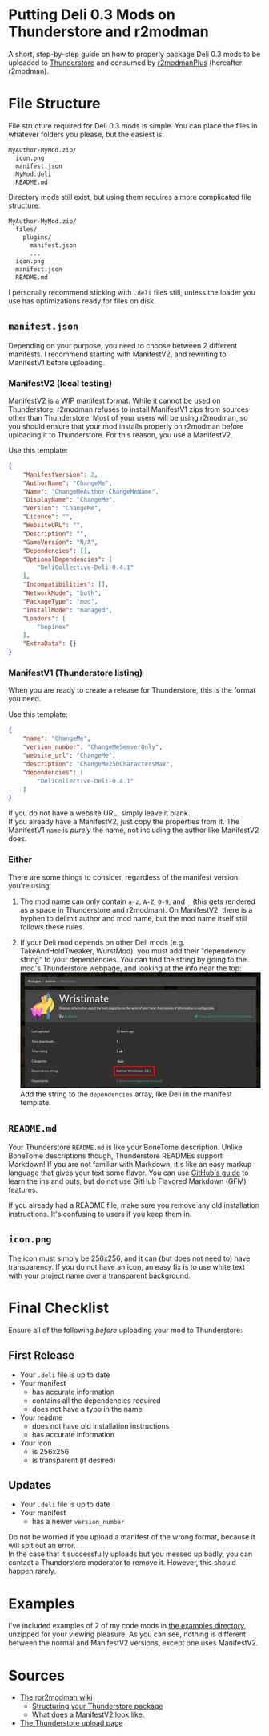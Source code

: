 # Putting Deli 0.3 Mods on Thunderstore and r2modman
A short, step-by-step guide on how to properly package Deli 0.3 mods to be uploaded to [Thunderstore](https://h3vr.thunderstore.io/) and consumed by [r2modmanPlus](https://github.com/ebkr/r2modmanPlus) (hereafter r2modman).

# File Structure
File structure required for Deli 0.3 mods is simple. You can place the files in whatever folders you please, but the easiest is:

```
MyAuthor-MyMod.zip/
  icon.png
  manifest.json
  MyMod.deli
  README.md
```

Directory mods still exist, but using them requires a more complicated file structure:
```
MyAuthor-MyMod.zip/
  files/
    plugins/
      manifest.json
      ...
  icon.png
  manifest.json
  README.md
```

I personally recommend sticking with `.deli` files still, unless the loader you use has optimizations ready for files on disk.

## `manifest.json`
Depending on your purpose, you need to choose between 2 different manifests. I recommend starting with ManifestV2, and rewriting to ManifestV1 before uploading.

### ManifestV2 (local testing)
ManifestV2 is a WIP manifest format. While it cannot be used on Thunderstore, r2modman refuses to install ManifestV1 zips from sources other than Thunderstore. Most of your users will be using r2modman, so you should ensure that your mod installs properly on r2modman before uploading it to Thunderstore. For this reason, you use a ManifestV2.

Use this template:
```json
{
    "ManifestVersion": 2,
    "AuthorName": "ChangeMe",
    "Name": "ChangeMeAuthor-ChangeMeName",
    "DisplayName": "ChangeMe",
    "Version": "ChangeMe",
    "Licence": "",
    "WebsiteURL": "",
    "Description": "",
    "GameVersion": "N/A",
    "Dependencies": [],
    "OptionalDependencies": [
        "DeliCollective-Deli-0.4.1"
    ],
    "Incompatibilities": [],
    "NetworkMode": "both",
    "PackageType": "mod",
    "InstallMode": "managed",
    "Loaders": [
        "bepinex"
    ],
    "ExtraData": {}
}
```

### ManifestV1 (Thunderstore listing)
When you are ready to create a release for Thunderstore, this is the format you need.

Use this template:
```json
{
    "name": "ChangeMe",
    "version_number": "ChangeMeSemverOnly",
    "website_url": "ChangeMe",
    "description": "ChangeMe250CharactersMax",
    "dependencies": [
        "DeliCollective-Deli-0.4.1"
    ]
}
```

If you do not have a website URL, simply leave it blank.  
If you already have a ManifestV2, just copy the properties from it. The ManifestV1 `name` is *purely* the name, not including the author like ManifestV2 does.

### Either
There are some things to consider, regardless of the manifest version you're using:

1. The mod name can only contain `a-z`, `A-Z`, `0-9`, and `_` (this gets rendered as a space in Thunderstore and r2modman). On ManifestV2, there is a hyphen to delimit author and mod name, but the mod name itself still follows these rules.

2. If your Deli mod depends on other Deli mods (e.g. TakeAndHoldTweaker, WurstMod), you must add their "dependency string" to your dependencies. You can find the string by going to the mod's Thunderstore webpage, and looking at the info near the top:  
![a screenshot of Wristimate's Thunderstore page with a red box around the dependency string](images/dependency_string.png)  
Add the string to the `dependencies` array, like Deli in the manifest template.

## `README.md`
Your Thunderstore `README.md` is like your BoneTome description. Unlike BoneTome descriptions though, Thunderstore READMEs support Markdown! If you are not familiar with Markdown, it's like an easy markup language that gives your text some flavor. You can use [GitHub's guide](https://guides.github.com/features/mastering-markdown) to learn the ins and outs, but do not use GitHub Flavored Markdown (GFM) features.

If you already had a README file, make sure you remove any old installation instructions. It's confusing to users if you keep them in.

## `icon.png`
The icon must simply be 256x256, and it can (but does not need to) have transparency. If you do not have an icon, an easy fix is to use white text with your project name over a transparent background.

# Final Checklist
Ensure all of the following *before* uploading your mod to Thunderstore:

## First Release
- Your `.deli` file is up to date
- Your manifest
  - has accurate information
  - contains all the dependencies required
  - does not have a typo in the name
- Your readme
  - does not have old installation instructions
  - has accurate information
- Your icon
  - is 256x256
  - is transparent (if desired)

## Updates
- Your `.deli` file is up to date
- Your manifest
  - has a newer `version_number`

Do not be worried if you upload a manifest of the wrong format, because it will spit out an error.  
In the case that it successfully uploads but you messed up badly, you can contact a Thunderstore moderator to remove it. However, this should happen rarely.

# Examples
I've included examples of 2 of my code mods in [the examples directory](examples/), unzipped for your viewing pleasure. As you can see, nothing is different between the normal and ManifestV2 versions, except one uses ManifestV2.

# Sources
- [The ror2modman wiki](https://github.com/ebkr/r2modmanPlus/wiki/)
  - [Structuring your Thunderstore package](https://github.com/ebkr/r2modmanPlus/wiki/Structuring-your-Thunderstore-package)
  - [What does a ManifestV2 look like](https://github.com/ebkr/r2modmanPlus/wiki/Installing-mods-locally#what-does-a-manifestv2-look-like).
- [The Thunderstore upload page](https://h3vr.thunderstore.io/package/create/)
